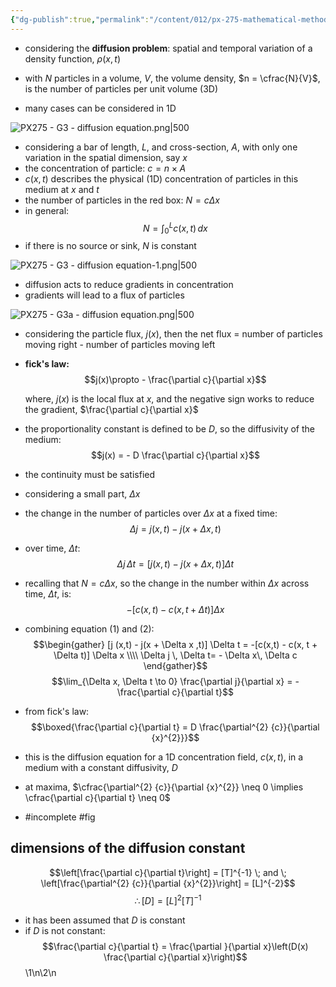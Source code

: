 ```yaml
---
{"dg-publish":true,"permalink":"/content/012/px-275-mathematical-methods/term-2/g-partial-differential-equations/px-275-g3a-diffusion-equation/","noteIcon":"1","created":"2025-01-07T12:41:44.605+00:00","updated":"2025-01-09T12:53:20.916+00:00"}
---
```


- considering the **diffusion problem**: spatial and temporal variation of a density function, $\rho(x,t)$
- with $N$ particles in a volume, $V$, the volume density, $n = \cfrac{N}{V}$, is the number of particles per unit volume (3D)

- many cases can be considered in 1D

![PX275 - G3 - diffusion equation.png|500](/img/user/pics/PX275%20-%20G3%20-%20diffusion%20equation.png)
- considering a bar of length, $L$, and cross-section, $A$, with only one variation in the spatial dimension, say $x$
- the concentration of particle: $c = n \times A$
- $c(x,t)$ describes the physical (1D) concentration of particles in this  medium at $x$ and $t$
- the number of particles in the red box: $N = c\Delta x$
- in general:
$$N = \int_{0}^{L} c(x,t)\,dx$$
- if there is no source or sink, $N$ is constant

![PX275 - G3 - diffusion equation-1.png|500](/img/user/pics/PX275%20-%20G3%20-%20diffusion%20equation-1.png)

- diffusion acts to reduce gradients in concentration
- gradients will lead to a flux of particles

![PX275 - G3a - diffusion equation.png|500](/img/user/pics/PX275%20-%20G3a%20-%20diffusion%20equation.png)

- considering the particle flux, $j(x)$, then the net flux $=$ number of particles moving right - number of particles moving left
- **fick's law:**
$$j(x)\propto - \frac{\partial c}{\partial x}$$

	where, ${} j(x)$ is the local flux at $x$, and the negative sign works to reduce the gradient, $\frac{\partial c}{\partial x}$
- the proportionality constant is defined to be $D$, so the diffusivity of the medium:
$$j(x) = - D \frac{\partial c}{\partial x}$$
- the continuity must be satisfied
- considering a small part, $\Delta x$
- the change in the number of particles over $\Delta x$ at a fixed time:
$$\Delta j = j (x,t) - j(x + \Delta x ,t )$$
- over time, $\Delta t:$
$$\Delta j \, \Delta t= [j (x,t) - j(x + \Delta x ,t)]  \Delta t \tag{1}$$
- recalling that $N=c\Delta x$, so the change in the number within $\Delta x$ across time, $\Delta t$, is:
$$-[c(x,t) - c(x, t + \Delta t)] \Delta x \tag{2}$$
- combining equation $(1)$ and $(2):$
$$\begin{gather}
[j (x,t) - j(x + \Delta x ,t)]  \Delta t = -[c(x,t) - c(x, t + \Delta t)] \Delta x \\\\
\Delta j \, \Delta t= - \Delta x\, \Delta c
\end{gather}$$
$$\lim_{\Delta x, \Delta t \to 0} \frac{\partial j}{\partial x} = - \frac{\partial c}{\partial t}$$
- from fick's law:
$$\boxed{\frac{\partial c}{\partial t} = D \frac{\partial^{2} {c}}{\partial {x}^{2}}}$$
- this is the diffusion equation for a 1D concentration field, $c(x,t)$, in a medium with a constant diffusivity, $D$

- at maxima, $\cfrac{\partial^{2} {c}}{\partial {x}^{2}} \neq 0 \implies \cfrac{\partial c}{\partial t} \neq 0$ 
- #incomplete #fig

## dimensions of the diffusion constant
$$\left[\frac{\partial c}{\partial t}\right] = [T]^{-1} \; and \; \left[\frac{\partial^{2} {c}}{\partial {x}^{2}}\right] = [L]^{-2}$$
$$\therefore [D] = [L]^{2}[T]^{-1}$$

- it has been assumed that $D$ is constant
- if $D$ is not constant:
$$\frac{\partial c}{\partial t} = \frac{\partial }{\partial x}\left(D(x) \frac{\partial c}{\partial x}\right)$$
\1\n\2\n